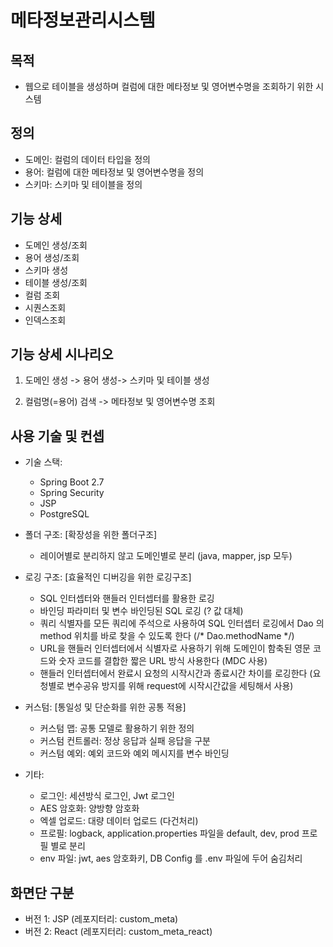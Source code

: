 # 메타정보관리시스템

## 목적

-   웹으로 테이블을 생성하며 컬럼에 대한 메타정보 및 영어변수명을 조회하기 위한 시스템

## 정의

-   도메인: 컬럼의 데이터 타입을 정의
-   용어: 컬럼에 대한 메타정보 및 영어변수명을 정의
-   스키마: 스키마 및 테이블을 정의

## 기능 상세

-   도메인 생성/조회
-   용어 생성/조회
-   스키마 생성
-   테이블 생성/조회
-   컬럼 조회
-   시퀀스조회
-   인덱스조회

## 기능 상세 시나리오

1. 도메인 생성 -> 용어 생성-> 스키마 및 테이블 생성

2. 컬럼명(=용어) 검색 -> 메타정보 및 영어변수명 조회

## 사용 기술 및 컨셉

-   기술 스택:

    -   Spring Boot 2.7
    -   Spring Security
    -   JSP
    -   PostgreSQL

-   폴더 구조: [확장성을 위한 폴더구조]

    -   레이어별로 분리하지 않고 도메인별로 분리 (java, mapper, jsp 모두)

-   로깅 구조: [효율적인 디버깅을 위한 로깅구조]

    -   SQL 인터셉터와 핸들러 인터셉터를 활용한 로깅
    -   바인딩 파라미터 및 변수 바인딩된 SQL 로깅 (? 값 대체)
    -   쿼리 식별자를 모든 쿼리에 주석으로 사용하여 SQL 인터셉터 로깅에서 Dao 의 method 위치를 바로 찾을 수 있도록 한다 (/\* Dao.methodName \*/)
    -   URL을 핸들러 인터셉터에서 식별자로 사용하기 위해 도메인이 함축된 영문 코드와 숫자 코드를 결합한 짧은 URL 방식 사용한다 (MDC 사용)
    -   핸들러 인터셉터에서 완료시 요청의 시작시간과 종료시간 차이를 로깅한다 (요청별로 변수공유 방지를 위해 request에 시작시간값을 세팅해서 사용)

-   커스텀: [통일성 및 단순화를 위한 공통 적용]

    -   커스텀 맵: 공통 모델로 활용하기 위한 정의
    -   커스텀 컨트롤러: 정상 응답과 실패 응답을 구분
    -   커스텀 예외: 예외 코드와 예외 메시지를 변수 바인딩

-   기타:
    -   로그인: 세션방식 로그인, Jwt 로그인
    -   AES 암호화: 양방향 암호화
    -   엑셀 업로드: 대량 데이터 업로드 (다건처리)
    -   프로필: logback, application.properties 파일을 default, dev, prod 프로필 별로 분리
    -   env 파일: jwt, aes 암호화키, DB Config 를 .env 파일에 두어 숨김처리

## 화면단 구분

-   버전 1: JSP (레포지터리: custom_meta)
-   버전 2: React (레포지터리: custom_meta_react)
